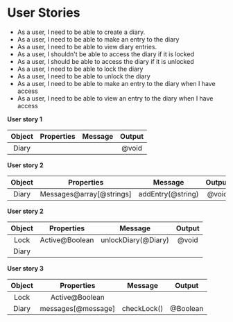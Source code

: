 # User Stories

- As a user, I need to be able to create a diary.
- As a user, I need to be able to make an entry to the diary
- As a user, I need to be able to view diary entries.
- As a user, I shouldn't be able to access the diary if it is locked
- As a user, I should be able to access the diary if it is unlocked
- As a user, I need to be able to lock the diary
- As a user, I need to be able to unlock the diary
- As a user, I need to be able to make an entry to the diary when I have access
- As a user, I need to be able to view an entry to the diary when I have access


**User story 1**

| Object | Properties | Message | Output |
|:------:|:----------:|:-------:|:------:|
| Diary  |            |         | @void  |



**User story 2**

| Object |        Properties        |      Message      | Output |
|:------:|:------------------------:|:-----------------:|:------:|
| Diary  | Messages@array[@strings] | addEntry(@string) | @void  |





**User story 2**

| Object |   Properties   |       Message       | Output |
|:------:|:--------------:|:-------------------:|:------:|
|  Lock  | Active@Boolean | unlockDiary(@Diary) | @void  |
| Diary  |                |                     |        |

**User story 3**

| Object |     Properties     |   Message   |  Output  |
|:------:|:------------------:|:-----------:|:--------:|
|  Lock  |   Active@Boolean   |             |          |
| Diary  | messages[@message] | checkLock() | @Boolean |